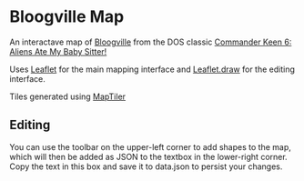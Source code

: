 Bloogville Map
==============

An interactave map of [Bloogville](http://www.shikadi.net/keenwiki/Bloogville) from the DOS classic [Commander Keen 6: Aliens Ate My Baby Sitter!](http://www.shikadi.net/keenwiki/Keen_6:_Aliens_Ate_My_Baby_Sitter!)

Uses [Leaflet](https://github.com/Leaflet/Leaflet) for the main mapping interface and [Leaflet.draw](https://github.com/Leaflet/Leaflet.draw) for the editing interface.

Tiles generated using [MapTiler](http://www.maptiler.com/)

Editing
-------
You can use the toolbar on the upper-left corner to add shapes to the map, which will then be added as JSON to the textbox in the lower-right corner. Copy the text in this box and save it to data.json to persist your changes.
